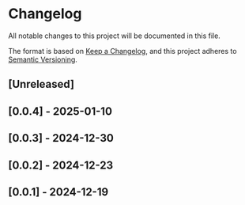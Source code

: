 # Changelog

All notable changes to this project will be documented in this file.

The format is based on [Keep a Changelog](https://keepachangelog.com/en/1.1.0/),
and this project adheres to [Semantic Versioning](https://semver.org/spec/v2.0.0.html).

## [Unreleased]

## [0.0.4] - 2025-01-10

## [0.0.3] - 2024-12-30

## [0.0.2] - 2024-12-23

## [0.0.1] - 2024-12-19
